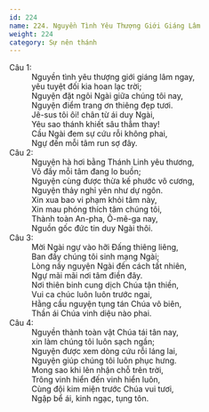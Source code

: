 ```yaml
---
id: 224
name: 224. Nguyền Tình Yêu Thượng Giới Giáng Lâm
weight: 224
category: Sự nên thánh
---
```

<dl><dt>Câu 1:</dt><dd data-verse="1">Nguyền tình yêu thượng giới giáng lâm ngay, <br/>yêu tuyệt đối kia hoan lạc trời; <br/>Nguyện đặt ngôi Ngài giữa chúng tôi nay, <br/>Nguyện điểm trang ơn thiêng đẹp tươi. <br/>Jê-sus tôi ôi! chân từ ái duy Ngài, <br/>Yêu sao thánh khiết sâu thẳm thay! <br/>Cầu Ngài đem sự cứu rỗi không phai, <br/>Ngự đến mỗi tâm run sợ đây. </dd><dt>Câu 2:</dt><dd data-verse="2">Nguyện hà hơi bằng Thánh Linh yêu thương, <br/>Vô đầy mỗi tâm đang lo buồn; <br/>Nguyện cùng được thừa kế phước vô cương, <br/>Nguyện thảy nghỉ yên như dự ngôn. <br/>Xin xua bao vi phạm khỏi tâm này, <br/>Xin mau phóng thích tâm chúng tôi, <br/>Thành toàn An-pha, Ô-mê-ga nay, <br/>Nguồn gốc đức tin duy Ngài thôi. </dd><dt>Câu 3:</dt><dd data-verse="3">Mời Ngài ngự vào hỡi Đấng thiêng liêng, <br/>Ban đầy chúng tôi sinh mạng Ngài; <br/>Lòng nầy nguyện Ngài đến cách tất nhiên, <br/>Ngự mãi mãi nơi tâm điền đây. <br/>Nơi thiên binh cung dịch Chúa tận thiền, <br/>Vui ca chúc luôn luôn trước ngai, <br/>Hằng cầu nguyện tụng tán Chúa vô biên, <br/>Thần ái Chúa vinh diệu nào phai. </dd><dt>Câu 4:</dt><dd data-verse="4">Nguyền thành toàn vật Chúa tái tân nay, <br/>xin làm chúng tôi luôn sạch ngần; <br/>Nguyện được xem dòng cứu rỗi láng lai, <br/>Nguyện giúp chúng tôi luôn phục hưng. <br/>Mong sao khi lên nhận chỗ trên trời, <br/>Trông vinh hiển đến vinh hiển luôn, <br/>Cùng đội kim miện trước Chúa vui tươi, <br/>Ngập bể ái, kinh ngạc, tụng tôn. </dd></dl>
